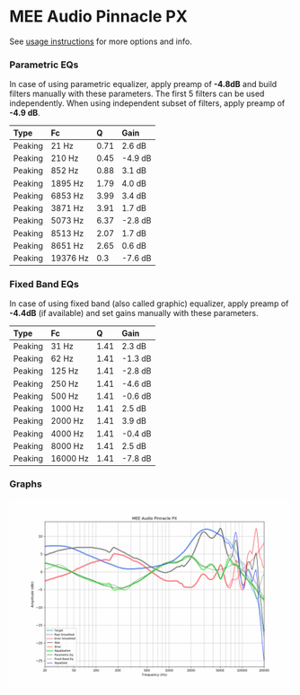 # MEE Audio Pinnacle PX
See [usage instructions](https://github.com/jaakkopasanen/AutoEq#usage) for more options and info.

### Parametric EQs
In case of using parametric equalizer, apply preamp of **-4.8dB** and build filters manually
with these parameters. The first 5 filters can be used independently.
When using independent subset of filters, apply preamp of **-4.9 dB**.

| Type    | Fc       |    Q | Gain    |
|:--------|:---------|:-----|:--------|
| Peaking | 21 Hz    | 0.71 | 2.6 dB  |
| Peaking | 210 Hz   | 0.45 | -4.9 dB |
| Peaking | 852 Hz   | 0.88 | 3.1 dB  |
| Peaking | 1895 Hz  | 1.79 | 4.0 dB  |
| Peaking | 6853 Hz  | 3.99 | 3.4 dB  |
| Peaking | 3871 Hz  | 3.91 | 1.7 dB  |
| Peaking | 5073 Hz  | 6.37 | -2.8 dB |
| Peaking | 8513 Hz  | 2.07 | 1.7 dB  |
| Peaking | 8651 Hz  | 2.65 | 0.6 dB  |
| Peaking | 19376 Hz | 0.3  | -7.6 dB |

### Fixed Band EQs
In case of using fixed band (also called graphic) equalizer, apply preamp of **-4.4dB**
(if available) and set gains manually with these parameters.

| Type    | Fc       |    Q | Gain    |
|:--------|:---------|:-----|:--------|
| Peaking | 31 Hz    | 1.41 | 2.3 dB  |
| Peaking | 62 Hz    | 1.41 | -1.3 dB |
| Peaking | 125 Hz   | 1.41 | -2.8 dB |
| Peaking | 250 Hz   | 1.41 | -4.6 dB |
| Peaking | 500 Hz   | 1.41 | -0.6 dB |
| Peaking | 1000 Hz  | 1.41 | 2.5 dB  |
| Peaking | 2000 Hz  | 1.41 | 3.9 dB  |
| Peaking | 4000 Hz  | 1.41 | -0.4 dB |
| Peaking | 8000 Hz  | 1.41 | 2.5 dB  |
| Peaking | 16000 Hz | 1.41 | -7.8 dB |

### Graphs
![](./MEE%20Audio%20Pinnacle%20PX.png)